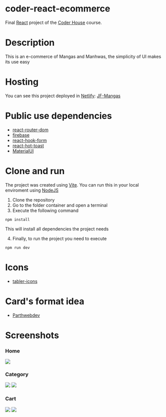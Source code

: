 # coder-react-ecommerce
Final [React](https://us.coderhouse.com/online/reactjs) project of the [Coder House](https://us.coderhouse.com/) course.

# Description
This is an e-commerce of Mangas and Manhwas, the simplicity of UI makes its use easy

# Hosting
You can see this project deployed in [Netlify](https://www.netlify.com/): [JF-Mangas](https://jf-mangas.netlify.app/)

# Public use dependencies
* [react-router-dom](https://reactrouter.com/en/main)
* [firebase](https://firebase.google.com/)
* [react-hook-form](https://react-hook-form.com/)
* [react-hot-toast](https://react-hot-toast.com/)
* [MaterialUI](https://mui.com/material-ui/getting-started/installation/)

# Clone and run
The project was created using [Vite](https://vitejs.dev/).
You can run this in your local enviroment using [NodeJS](https://nodejs.org/es)

1. Clone the repository
2. Go to the folder container and  open a terminal
3. Execute the following command
```
npm install
```
This will install all dependencies the project needs

4. Finally, to run the project you need to execute
```
npm run dev
```
# Icons
* [tabler-icons](https://tabler-icons.io/)

# Card's format idea
* [Parthwebdev](https://github.com/parthwebdev/UI-Components/tree/main/Cards/01)

# Screenshots
### Home
![](https://i.postimg.cc/k5mNCFds/JFs-Mangas.png)
### Category
![](https://i.postimg.cc/VkM92Z25/JFs-Mangas-1.png)
![](https://i.postimg.cc/HsF4Z1Zf/JFs-Mangas-2.png)
### Cart
![](https://i.postimg.cc/pVGBjFDV/JFs-Mangas-3.png)
![](https://i.postimg.cc/FsYVVHZy/JFs-Mangas-4.png)